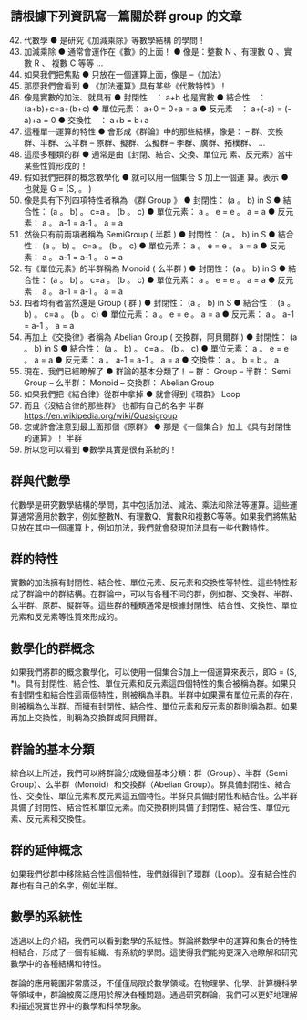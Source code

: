 ## 請根據下列資訊寫一篇關於群 group 的文章 

42. 代數學 ● 是研究《加減乘除》等數學結構 的學問！
43. 加減乘除 ● 通常會運作在《數》的上面！ ● 像是：整數 N 、有理數 Q 、實數 R 、 複數 C 等等 ...
44. 如果我們把焦點 ● 只放在一個運算上面，像是 –《加法》
45. 那麼我們會看到 ● 《加法運算》具有某些《代數特性》！
46. 像是實數的加法、就具有 ● 封閉性　： a+b 也是實數 ● 結合性　： (a+b)+c=a+(b+c) ● 單位元素： a+0 = 0+a = a ● 反元素　： a+(-a) = (-a)+a = 0 ● 交換性　： a+b = b+a
47. 這種單一運算的特性 ● 會形成《群論》中的那些結構，像是： – 群、交換群、半群、么半群 – 原群、擬群、么擬群 – 李群、廣群、拓樸群、 ...
48. 這麼多種類的群 ● 通常是由《封閉、結合、交換、單位元 素、反元素》當中某些性質形成的！
49. 假如我們把群的概念數學化 ● 就可以用一個集合 S 加上一個運 算。表示 ● 也就是 G = (S, 。 )
50. 像是具有下列四項特性者稱為 《群 Group 》 ● 封閉性： (a 。 b) in S ● 結合性： (a 。 b) 。 c=a 。 (b 。 c) ● 單位元素： a 。 e = e 。 a = a ● 反元素： a 。 a-1 = a-1 。 a = a
51. 然後只有前兩項者稱為 SemiGroup ( 半群 ) ● 封閉性： (a 。 b) in S ● 結合性： (a 。 b) 。 c=a 。 (b 。 c) ● 單位元素： a 。 e = e 。 a = a ● 反元素： a 。 a-1 = a-1 。 a = a
52. 有《單位元素》的半群稱為 Monoid ( 么半群 ) ● 封閉性： (a 。 b) in S ● 結合性： (a 。 b) 。 c=a 。 (b 。 c) ● 單位元素： a 。 e = e 。 a = a ● 反元素： a 。 a-1 = a-1 。 a = a
53. 四者均有者當然還是 Group ( 群 ) ● 封閉性： (a 。 b) in S ● 結合性： (a 。 b) 。 c=a 。 (b 。 c) ● 單位元素： a 。 e = e 。 a = a ● 反元素： a 。 a-1 = a-1 。 a = a
54. 再加上《交換律》者稱為 Abelian Group ( 交換群，阿貝爾群 ) ● 封閉性： (a 。 b) in S ● 結合性： (a 。 b) 。 c=a 。 (b 。 c) ● 單位元素： a 。 e = e 。 a = a ● 反元素： a 。 a-1 = a-1 。 a = a ● 交換性： a 。 b = b 。 a
55. 現在、我們已經瞭解了 ● 群論的基本分類了！ – 群： Group – 半群： Semi Group – 么半群： Monoid – 交換群： Abelian Group
56. 如果我們把《結合律》從群中拿掉 ● 就會得到《環群》 Loop
57. 而且《沒結合律的那些群》 也都有自己的名字 半群 https://en.wikipedia.org/wiki/Quasigroup
58. 您或許會注意到最上面那個《原群》 ● 那是《一個集合》加上《具有封閉性的運算》！ 半群
59. 所以您可以看到 ●數學其實是很有系統的！

## 群與代數學
代數學是研究數學結構的學問，其中包括加法、減法、乘法和除法等運算。這些運算通常適用於數字，例如整數N、有理數Q、實數R和複數C等等。如果我們將焦點只放在其中一個運算上，例如加法，我們就會發現加法具有一些代數特性。

## 群的特性
實數的加法擁有封閉性、結合性、單位元素、反元素和交換性等特性。這些特性形成了群論中的群結構。在群論中，可以有各種不同的群，例如群、交換群、半群、么半群、原群、擬群等。這些群的種類通常是根據封閉性、結合性、交換性、單位元素和反元素等性質來形成的。

## 數學化的群概念
如果我們將群的概念數學化，可以使用一個集合S加上一個運算來表示，即G = (S, *)。具有封閉性、結合性、單位元素和反元素這四個特性的集合被稱為群。如果只有封閉性和結合性這兩個特性，則被稱為半群。半群中如果還有單位元素的存在，則被稱為么半群。而擁有封閉性、結合性、單位元素和反元素的群則稱為群。如果再加上交換性，則稱為交換群或阿貝爾群。

## 群論的基本分類
綜合以上所述，我們可以將群論分成幾個基本分類：群（Group）、半群（Semi Group）、么半群（Monoid）和交換群（Abelian Group）。群具備封閉性、結合性、交換性、單位元素和反元素這五個特性。半群只具備封閉性和結合性。么半群具備了封閉性、結合性和單位元素。而交換群則具備了封閉性、結合性、單位元素、反元素和交換性。

## 群的延伸概念
如果我們從群中移除結合性這個特性，我們就得到了環群（Loop）。沒有結合性的群也有自己的名字，例如半群。

## 數學的系統性
透過以上的介紹，我們可以看到數學的系統性。群論將數學中的運算和集合的特性相結合，形成了一個有組織、有系統的學問。這使得我們能夠更深入地瞭解和研究數學中的各種結構和特性。

群論的應用範圍非常廣泛，不僅僅局限於數學領域。在物理學、化學、計算機科學等領域中，群論被廣泛應用於解決各種問題。通過研究群論，我們可以更好地理解和描述現實世界中的數學和科學現象。